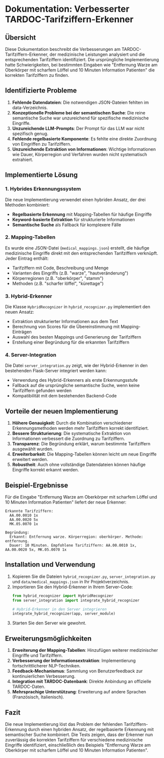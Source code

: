 # Dokumentation: Verbesserter TARDOC-Tarifziffern-Erkenner

## Übersicht

Diese Dokumentation beschreibt die Verbesserungen am TARDOC-Tarifziffern-Erkenner, der medizinische Leistungen analysiert und die entsprechenden Tarifziffern identifiziert. Die ursprüngliche Implementierung hatte Schwierigkeiten, bei bestimmten Eingaben wie "Entfernung Warze am Oberkörper mit scharfem Löffel und 10 Minuten Information Patienten" die korrekten Tarifziffern zu finden.

## Identifizierte Probleme

1. **Fehlende Datendateien**: Die notwendigen JSON-Dateien fehlten im data-Verzeichnis.
2. **Konzeptionelle Probleme bei der semantischen Suche**: Die reine semantische Suche war unzureichend für spezifische medizinische Eingriffe.
3. **Unzureichende LLM-Prompts**: Der Prompt für das LLM war nicht spezifisch genug.
4. **Fehlende regelbasierte Komponente**: Es fehlte eine direkte Zuordnung von Eingriffen zu Tarifziffern.
5. **Unzureichende Extraktion von Informationen**: Wichtige Informationen wie Dauer, Körperregion und Verfahren wurden nicht systematisch extrahiert.

## Implementierte Lösung

### 1. Hybrides Erkennungssystem

Die neue Implementierung verwendet einen hybriden Ansatz, der drei Methoden kombiniert:
- **Regelbasierte Erkennung** mit Mapping-Tabellen für häufige Eingriffe
- **Keyword-basierte Extraktion** für strukturierte Informationen
- **Semantische Suche** als Fallback für komplexere Fälle

### 2. Mapping-Tabellen

Es wurde eine JSON-Datei (`medical_mappings.json`) erstellt, die häufige medizinische Eingriffe direkt mit den entsprechenden Tarifziffern verknüpft. Jeder Eintrag enthält:
- Tarifziffern mit Code, Beschreibung und Menge
- Varianten des Eingriffs (z.B. "warze", "hautveränderung")
- Körperregionen (z.B. "oberkörper", "stamm")
- Methoden (z.B. "scharfer löffel", "kürettage")

### 3. Hybrid-Erkenner

Die Klasse `HybridRecognizer` in `hybrid_recognizer.py` implementiert den neuen Ansatz:
- Extraktion strukturierter Informationen aus dem Text
- Berechnung von Scores für die Übereinstimmung mit Mapping-Einträgen
- Auswahl des besten Mappings und Generierung der Tarifziffern
- Erstellung einer Begründung für die erkannten Tarifziffern

### 4. Server-Integration

Die Datei `server_integration.py` zeigt, wie der Hybrid-Erkenner in den bestehenden Flask-Server integriert werden kann:
- Verwendung des Hybrid-Erkenners als erste Erkennungsstufe
- Fallback auf die ursprüngliche semantische Suche, wenn keine Tarifziffern gefunden werden
- Kompatibilität mit dem bestehenden Backend-Code

## Vorteile der neuen Implementierung

1. **Höhere Genauigkeit**: Durch die Kombination verschiedener Erkennungsmethoden werden mehr Tarifziffern korrekt identifiziert.
2. **Bessere Strukturierung**: Die systematische Extraktion von Informationen verbessert die Zuordnung zu Tarifziffern.
3. **Transparenz**: Die Begründung erklärt, warum bestimmte Tarifziffern ausgewählt wurden.
4. **Erweiterbarkeit**: Die Mapping-Tabellen können leicht um neue Eingriffe erweitert werden.
5. **Robustheit**: Auch ohne vollständige Datendateien können häufige Eingriffe korrekt erkannt werden.

## Beispiel-Ergebnisse

Für die Eingabe "Entfernung Warze am Oberkörper mit scharfem Löffel und 10 Minuten Information Patienten" liefert der neue Erkenner:

```
Erkannte Tarifziffern:
  AA.00.0010 1x
  AA.00.0020 5x
  MK.05.0070 1x

Begründung:
  Erkannt: Entfernung warze. Körperregion: oberkörper. Methode: entfernung. 
  Dauer: 10 Minuten. Empfohlene Tarifziffern: AA.00.0010 1x, AA.00.0020 5x, MK.05.0070 1x
```

## Installation und Verwendung

1. Kopieren Sie die Dateien `hybrid_recognizer.py`, `server_integration.py` und `data/medical_mappings.json` in Ihr Projektverzeichnis.
2. Importieren Sie den Hybrid-Erkenner in Ihrem Server-Code:
   ```python
   from hybrid_recognizer import HybridRecognizer
   from server_integration import integrate_hybrid_recognizer
   
   # Hybrid-Erkenner in den Server integrieren
   integrate_hybrid_recognizer(app, server_module)
   ```
3. Starten Sie den Server wie gewohnt.

## Erweiterungsmöglichkeiten

1. **Erweiterung der Mapping-Tabellen**: Hinzufügen weiterer medizinischer Eingriffe und Tarifziffern.
2. **Verbesserung der Informationsextraktion**: Implementierung fortschrittlicherer NLP-Techniken.
3. **Feedback-Mechanismus**: Sammlung von Benutzerfeedback zur kontinuierlichen Verbesserung.
4. **Integration mit TARDOC-Datenbank**: Direkte Anbindung an offizielle TARDOC-Daten.
5. **Mehrsprachige Unterstützung**: Erweiterung auf andere Sprachen (Französisch, Italienisch).

## Fazit

Die neue Implementierung löst das Problem der fehlenden Tarifziffern-Erkennung durch einen hybriden Ansatz, der regelbasierte Erkennung mit semantischer Suche kombiniert. Die Tests zeigen, dass der Erkenner nun zuverlässig die korrekten Tarifziffern für verschiedene medizinische Eingriffe identifiziert, einschließlich des Beispiels "Entfernung Warze am Oberkörper mit scharfem Löffel und 10 Minuten Information Patienten".
